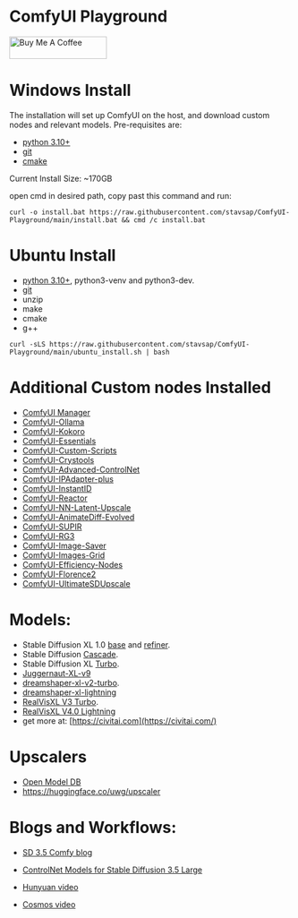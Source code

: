 # ComfyUI Playground

<a href="https://www.buymeacoffee.com/stavsapq" target="_blank"><img src="https://cdn.buymeacoffee.com/buttons/default-orange.png" alt="Buy Me A Coffee" height="40" width="174"></a>

# Windows Install

The installation will set up ComfyUI on the host, and download custom nodes and relevant models. Pre-requisites are:

- [python 3.10+](https://www.python.org/downloads/)
- [git](https://git-scm.com/downloads)
- [cmake](https://cmake.org/download/)

Current Install Size: ~170GB

open cmd in desired path, copy past this command and run:

```shell
curl -o install.bat https://raw.githubusercontent.com/stavsap/ComfyUI-Playground/main/install.bat && cmd /c install.bat
```

# Ubuntu Install

- [python 3.10+](https://www.python.org/downloads/), python3-venv and python3-dev.
- [git](https://git-scm.com/downloads)
- unzip
- make
- cmake
- g++

```shell
curl -sLS https://raw.githubusercontent.com/stavsap/ComfyUI-Playground/main/ubuntu_install.sh | bash
```

# Additional Custom nodes Installed

- [ComfyUI Manager](https://github.com/ltdrdata/ComfyUI-Manager)
- [ComfyUI-Ollama](https://github.com/stavsap/comfyui-ollama)
- [ComfyUI-Kokoro](https://github.com/stavsap/comfyui-kokoro)
- [ComfyUI-Essentials](https://github.com/cubiq/ComfyUI_essentials)
- [ComfyUI-Custom-Scripts](https://github.com/pythongosssss/ComfyUI-Custom-Scripts)
- [ComfyUI-Crystools](https://github.com/crystian/ComfyUI-Crystools)
- [ComfyUI-Advanced-ControlNet](https://github.com/Kosinkadink/ComfyUI-Advanced-ControlNet.git)
- [ComfyUI-IPAdapter-plus](https://github.com/cubiq/ComfyUI_IPAdapter_plus.git)
- [ComfyUI-InstantID](https://github.com/cubiq/ComfyUI_InstantID.git)
- [ComfyUI-Reactor](https://github.com/Gourieff/ComfyUI-ReActor)
- [ComfyUI-NN-Latent-Upscale](https://github.com/Ttl/ComfyUi_NNLatentUpscale)
- [ComfyUI-AnimateDiff-Evolved](https://github.com/Kosinkadink/ComfyUI-AnimateDiff-Evolved)
- [ComfyUI-SUPIR](https://github.com/kijai/ComfyUI-SUPIR)
- [ComfyUI-RG3](https://github.com/rgthree/rgthree-comfy)
- [ComfyUI-Image-Saver](https://github.com/giriss/comfy-image-saver)
- [ComfyUI-Images-Grid](https://github.com/LEv145/images-grid-comfy-plugin)
- [ComfyUI-Efficiency-Nodes](https://github.com/jags111/efficiency-nodes-comfyui)
- [ComfyUI-Florence2](https://github.com/kijai/ComfyUI-Florence2)
- [ComfyUI-UltimateSDUpscale](https://github.com/ssitu/ComfyUI_UltimateSDUpscale)

# Models:

- Stable Diffusion XL 1.0 [base](https://huggingface.co/stabilityai/stable-diffusion-xl-base-1.0) and [refiner](https://huggingface.co/stabilityai/stable-diffusion-xl-refiner-1.0).
- Stable Diffusion [Cascade](https://huggingface.co/stabilityai/stable-cascade).
- Stable Diffusion XL [Turbo](https://huggingface.co/stabilityai/sdxl-turbo).
- [Juggernaut-XL-v9](https://huggingface.co/RunDiffusion/Juggernaut-XL-v9)
- [dreamshaper-xl-v2-turbo](https://huggingface.co/Lykon/dreamshaper-xl-v2-turbo).
- [dreamshaper-xl-lightning](https://huggingface.co/Lykon/dreamshaper-xl-lightning)
- [RealVisXL V3 Turbo](https://huggingface.co/SG161222/RealVisXL_V3.0_Turbo).
- [RealVisXL V4.0 Lightning](https://huggingface.co/SG161222/RealVisXL_V4.0_Lightning)
- get more at: [https://civitai.com](https://civitai.com/)

# Upscalers

- [Open Model DB](https://openmodeldb.info/)
- https://huggingface.co/uwg/upscaler


# Blogs and Workflows:

- [SD 3.5 Comfy blog](https://blog.comfy.org/p/sd-35-medium)

- [ControlNet Models for Stable Diffusion 3.5 Large](https://blog.comfy.org/p/sd3-5-large-controlnet)

- [Hunyuan video](https://blog.comfy.org/p/hunyuanvideo-native-support-in-comfyui)

- [Cosmos video](https://blog.comfy.org/p/comfyui-now-supports-nvidia-cosmos)